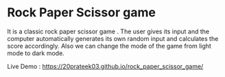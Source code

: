 # Rock Paper Scissor game

It is a classic rock paper scissor game . The user gives its input and the computer automatically generates its own random input and calculates the score accordingly. Also we can change the mode of the game from light mode to dark mode.

Live Demo : https://20prateek03.github.io/rock_paper_scissor_game/